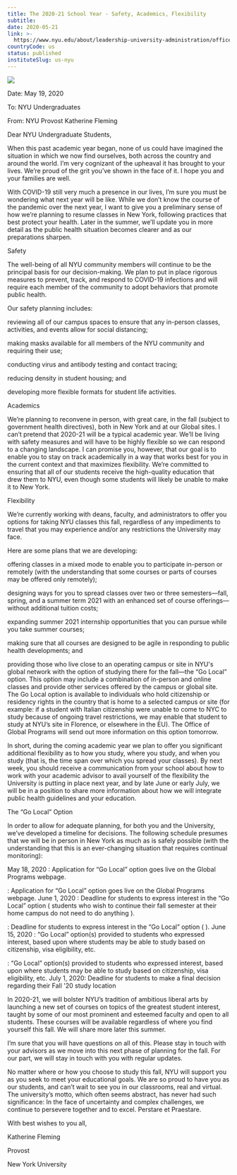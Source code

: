 ```yaml
---
title: The 2020-21 School Year - Safety, Academics, Flexibility
subtitle: 
date: 2020-05-21
link: >-
  https://www.nyu.edu/about/leadership-university-administration/office-of-the-president/office-of-the-provost/provostial-communications/the-2020-21-school-year-safety-academics-flexibility.html
countryCode: us
status: published
instituteSlug: us-nyu
---
```

![](http://www.nyu.edu/content/nyu/en/about/leadership-university-administration/office-of-the-president/office-of-the-provost/provostial-communications/the-2020-21-school-year-safety-academics-flexibility/jcr:content/image.img.480.high.jpg)

Date: May 19, 2020

To: NYU Undergraduates

From: NYU Provost Katherine Fleming

Dear NYU Undergraduate Students,



When this past academic year began, none of us could have imagined the situation in which we now find ourselves, both across the country and around the world. I’m very cognizant of the upheaval it has brought to your lives. We’re proud of the grit you’ve shown in the face of it. I hope you and your families are well.



With COVID-19 still very much a presence in our lives, I’m sure you must be wondering what next year will be like. While we don’t know the course of the pandemic over the next year, I want to give you a preliminary sense of how we’re planning to resume classes in New York, following practices that best protect your health. Later in the summer, we’ll update you in more detail as the public health situation becomes clearer and as our preparations sharpen.

Safety

The well-being of all NYU community members will continue to be the principal basis for our decision-making. We plan to put in place rigorous measures to prevent, track, and respond to COVID-19 infections and will require each member of the community to adopt behaviors that promote public health.



Our safety planning includes:

reviewing all of our campus spaces to ensure that any in-person classes, activities, and events allow for social distancing;

making masks available for all members of the NYU community and requiring their use;

conducting virus and antibody testing and contact tracing;

reducing density in student housing; and

developing more flexible formats for student life activities.

Academics

We’re planning to reconvene in person, with great care, in the fall (subject to government health directives), both in New York and at our Global sites. I can’t pretend that 2020-21 will be a typical academic year. We’ll be living with safety measures and will have to be highly flexible so we can respond to a changing landscape. I can promise you, however, that our goal is to enable you to stay on track academically in a way that works best for you in the current context and that maximizes flexibility. We’re committed to ensuring that all of our students receive the high-quality education that drew them to NYU, even though some students will likely be unable to make it to New York.

Flexibility

We’re currently working with deans, faculty, and administrators to offer you options for taking NYU classes this fall, regardless of any impediments to travel that you may experience and/or any restrictions the University may face.



Here are some plans that we are developing:

offering classes in a mixed mode to enable you to participate in-person or remotely (with the understanding that some courses or parts of courses may be offered only remotely);

designing ways for you to spread classes over two or three semesters—fall, spring, and a summer term 2021 with an enhanced set of course offerings—without additional tuition costs;

expanding summer 2021 internship opportunities that you can pursue while you take summer courses;

making sure that all courses are designed to be agile in responding to public health developments; and

providing those who live close to an operating campus or site in NYU's global network with the option of studying there for the fall—the “Go Local” option. This option may include a combination of in-person and online classes and provide other services offered by the campus or global site. The Go Local option is available to individuals who hold citizenship or residency rights in the country that is home to a selected campus or site (for example: if a student with Italian citizenship were unable to come to NYC to study because of ongoing travel restrictions, we may enable that student to study at NYU’s site in Florence, or elsewhere in the EU). The Office of Global Programs will send out more information on this option tomorrow.

In short, during the coming academic year we plan to offer you significant additional flexibility as to how you study, where you study, and when you study (that is, the time span over which you spread your classes). By next week, you should receive a communication from your school about how to work with your academic advisor to avail yourself of the flexibility the University is putting in place next year, and by late June or early July, we will be in a position to share more information about how we will integrate public health guidelines and your education.

The “Go Local” Option

In order to allow for adequate planning, for both you and the University, we’ve developed a timeline for decisions. The following schedule presumes that we will be in person in New York as much as is safely possible (with the understanding that this is an ever-changing situation that requires continual monitoring):

May 18, 2020 : Application for “Go Local” option goes live on the Global Programs webpage.

: Application for “Go Local” option goes live on the Global Programs webpage. June 1, 2020 : Deadline for students to express interest in the “Go Local” option ( students who wish to continue their fall semester at their home campus do not need to do anything ).

: Deadline for students to express interest in the “Go Local” option ( ). June 15, 2020 : “Go Local” option(s) provided to students who expressed interest, based upon where students may be able to study based on citizenship, visa eligibility, etc.

: “Go Local” option(s) provided to students who expressed interest, based upon where students may be able to study based on citizenship, visa eligibility, etc. July 1, 2020: Deadline for students to make a final decision regarding their Fall '20 study location

In 2020-21, we will bolster NYU’s tradition of ambitious liberal arts by launching a new set of courses on topics of the greatest student interest, taught by some of our most prominent and esteemed faculty and open to all students. These courses will be available regardless of where you find yourself this fall. We will share more later this summer.



I’m sure that you will have questions on all of this. Please stay in touch with your advisors as we move into this next phase of planning for the fall. For our part, we will stay in touch with you with regular updates.



No matter where or how you choose to study this fall, NYU will support you as you seek to meet your educational goals. We are so proud to have you as our students, and can’t wait to see you in our classrooms, real and virtual. The university’s motto, which often seems abstract, has never had such significance: In the face of uncertainty and complex challenges, we continue to persevere together and to excel. Perstare et Praestare.



With best wishes to you all,



Katherine Fleming

Provost

New York University